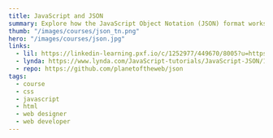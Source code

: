 ```yaml
---
title: JavaScript and JSON
summary: Explore how the JavaScript Object Notation (JSON) format works and how you can use it to read and share data in your web projects.
thumb: "/images/courses/json_tn.png"
hero: "/images/courses/json.jpg"
links:
  - lil: https://linkedin-learning.pxf.io/c/1252977/449670/8005?u=https%3A%2F%2Fwww.linkedin.com%2Flearning%2Fjavascript-and-json-integration-techniques
  - lynda: https://www.lynda.com/JavaScript-tutorials/JavaScript-JSON/114901-2.html
  - repo: https://github.com/planetoftheweb/json
tags:
  - course
  - css
  - javascript
  - html
  - web designer
  - web developer
---
```

